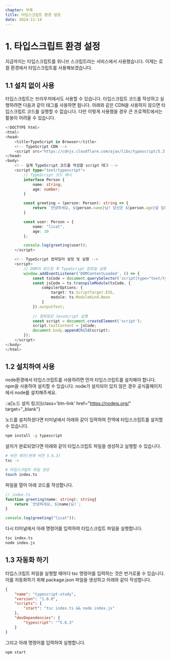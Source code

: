 ```yaml
---
chapter: 부록
title: 타입스크립트 환경 설정
date: 2024-11-14
---
```


# 1. 타입스크립트 환경 설정

지금까지는 타입스크립트를 위니브 스크립트라는 서비스에서 사용했습니다. 이제는 로컬 환경에서 타입스크립트를 사용해보겠습니다.

## 1.1 설치 없이 사용

타입스크립트는 브라우저에서도 사용할 수 있습니다. 타입스크립트 코드를 작성하고 실행하려면 다음과 같이 태그를 사용하면 됩니다. 아래와 같은 CDN을 사용하지 않으면 타입스크립트 코드를 실행할 수 없습니다. 다만 이렇게 사용했을 경우 큰 프로젝트에서는 활용이 어려울 수 있습니다.

```ts
<!DOCTYPE html>
<html>
<head>
    <title>TypeScript in Browser</title>
    <!-- TypeScript CDN -->
    <script src="https://cdnjs.cloudflare.com/ajax/libs/typescript/5.3.3/typescript.min.js"></script>
</head>
<body>
    <!-- 실제 TypeScript 코드를 작성할 script 태그 -->
    <script type="text/typescript">
        // TypeScript 코드 예시
        interface Person {
            name: string;
            age: number;
        }

        const greeting = (person: Person): string => {
            return `안녕하세요, ${person.name}님! 당신은 ${person.age}살 입니다.`;
        }

        const user: Person = {
            name: "licat",
            age: 10
        };

        console.log(greeting(user));
    </script>

    <!-- TypeScript 컴파일러 설정 및 실행 -->
    <script>
        // DOM이 로드된 후 TypeScript 컴파일 실행
        window.addEventListener('DOMContentLoaded', () => {
            const tsCode = document.querySelector('script[type="text/typescript"]').textContent;
            const jsCode = ts.transpileModule(tsCode, {
                compilerOptions: {
                    target: ts.ScriptTarget.ES5,
                    module: ts.ModuleKind.None
                }
            }).outputText;
            
            // 컴파일된 JavaScript 실행
            const script = document.createElement('script');
            script.textContent = jsCode;
            document.body.appendChild(script);
        });
    </script>
</body>
</html>
```

## 1.2 설치하여 사용

node환경에서 타입스크립트를 사용하려면 먼저 타입스크립트를 설치해야 합니다. npm을 사용하여 설치할 수 있습니다. node가 설치되어 있지 않은 경우 공식홈페이지에서 node를 설치해주세요.

::a[노드 설치 링크]{class='btn-link' href="https://nodejs.org/" target="\_blank"}

노드를 설치하셨다면 터미널에서 아래와 같이 입력하여 전역에 타입스크립트를 설치할 수 있습니다.

```bash
npm install -g typescript
```

설치가 완료되었다면 아래와 같이 타입스크립트 파일을 생성하고 실행할 수 있습니다.

```bash
# 버전 확인(현재 버전 5.6.3)
tsc -v

# 타입스크립트 파일 생성
touch index.ts
```

파일을 열어 아래 코드를 작성합니다.
```ts
// index.ts
function greeting(name: string): string{
    return `안녕하세요, ${name}님!`;
}

console.log(greeting("licat"));
```

다시 터미널에서 아래 명령어를 입력하여 타입스크립트 파일을 실행합니다.
```bash
tsc index.ts
node index.js
```

## 1.3 자동화 하기

타입스크립트 파일을 실행할 때마다 tsc 명령어를 입력하는 것은 번거로울 수 있습니다. 이를 자동화하기 위해 package.json 파일을 생성하고 아래와 같이 작성합니다.

```json
{
    "name": "typescript-study",
    "version": "1.0.0",
    "scripts": {
        "start": "tsc index.ts && node index.js"
    },
    "devDependencies": {
        "typescript": "^5.6.3"
    }
}
```

그리고 아래 명령어를 입력하여 실행합니다.

```bash
npm start
```
